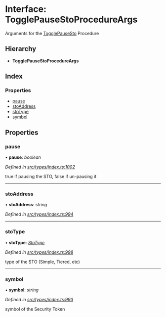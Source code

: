 # Interface: TogglePauseStoProcedureArgs

Arguments for the [TogglePauseSto](../enums/_types_index_.proceduretype.md#togglepausesto) Procedure

## Hierarchy

* **TogglePauseStoProcedureArgs**

## Index

### Properties

* [pause](_types_index_.togglepausestoprocedureargs.md#pause)
* [stoAddress](_types_index_.togglepausestoprocedureargs.md#stoaddress)
* [stoType](_types_index_.togglepausestoprocedureargs.md#stotype)
* [symbol](_types_index_.togglepausestoprocedureargs.md#symbol)

## Properties

###  pause

• **pause**: *boolean*

*Defined in [src/types/index.ts:1002](https://github.com/PolymathNetwork/polymath-sdk/blob/fb8c7c9/src/types/index.ts#L1002)*

true if pausing the STO, false if un-pausing it

___

###  stoAddress

• **stoAddress**: *string*

*Defined in [src/types/index.ts:994](https://github.com/PolymathNetwork/polymath-sdk/blob/fb8c7c9/src/types/index.ts#L994)*

___

###  stoType

• **stoType**: *[StoType](../enums/_types_index_.stotype.md)*

*Defined in [src/types/index.ts:998](https://github.com/PolymathNetwork/polymath-sdk/blob/fb8c7c9/src/types/index.ts#L998)*

type of the STO (Simple, Tiered, etc)

___

###  symbol

• **symbol**: *string*

*Defined in [src/types/index.ts:993](https://github.com/PolymathNetwork/polymath-sdk/blob/fb8c7c9/src/types/index.ts#L993)*

symbol of the Security Token

